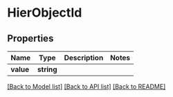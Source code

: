 # HierObjectId

## Properties
Name | Type | Description | Notes
------------ | ------------- | ------------- | -------------
**value** | **string** |  | 

[[Back to Model list]](../../README.md#documentation-for-models) [[Back to API list]](../../README.md#documentation-for-api-endpoints) [[Back to README]](../../README.md)

